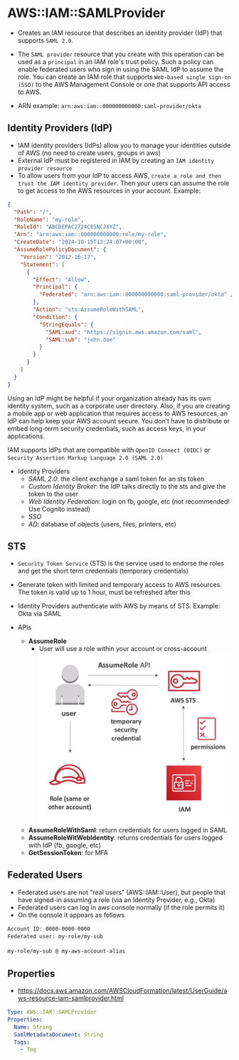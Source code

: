 # AWS::IAM::SAMLProvider

- Creates an IAM resource that describes an identity provider (IdP) that supports `SAML 2.0`.
- The `SAML provider` resource that you create with this operation can be used as a `principal` in an IAM role's trust policy. Such a policy can enable federated users who sign in using the SAML IdP to assume the role. You can create an IAM role that supports `Web-based single sign-on (SSO)` to the AWS Management Console or one that supports API access to AWS.

- ARN example: `arn:aws:iam::000000000000:saml-provider/okta`

## Identity Providers (IdP)

- IAM identity providers (IdPs) allow you to manage your identities outside of AWS (no need to create users, groups in aws)
- External IdP must be registered in IAM by creating an `IAM identity provider resource`
- To allow users from your IdP to access AWS, `create a role and then trust the IAM identity provider`. Then your users can assume the role to get access to the AWS resources in your account. Example:

```json
{
  "Path": "/",
  "RoleName": "my-role",
  "RoleId": "ABCDEPAC2724CE5NCJXYZ",
  "Arn": "arn:aws:iam::000000000000:role/my-role",
  "CreateDate": "2024-10-15T13:24:07+00:00",
  "AssumeRolePolicyDocument": {
    "Version": "2012-10-17",
    "Statement": [
      {
        "Effect": "Allow",
        "Principal": {
          "Federated": "arn:aws:iam::000000000000:saml-provider/okta" // trust the okta identity provider
        },
        "Action": "sts:AssumeRoleWithSAML",
        "Condition": {
          "StringEquals": {
            "SAML:aud": "https://signin.aws.amazon.com/saml",
            "SAML:sub": "john.doe"
          }
        }
      }
    ]
  }
}
```

Using an IdP might be helpful if your organization already has its own identity system, such as a corporate user directory. Also, if you are creating a mobile app or web application that requires access to AWS resources, an IdP can help keep your AWS account secure. You don’t have to distribute or embed long-term security credentials, such as access keys, in your applications.

IAM supports IdPs that are compatible with `OpenID Connect (OIDC)` or `Security Assertion Markup Language 2.0 (SAML 2.0)`

- Identity Providers
  - _SAML 2.0_: the client exchange a saml token for an sts token
  - _Custom Identity Broker_: the IdP talks directly to the sts and give the token to the user
  - _Web Identity Federation_: login on fb, google, etc (not recommended! Use Cognito instead)
  - _SSO_
  - _AD_: database of objects (users, files, printers, etc)

## STS

- `Security Token Service` (STS) is the service used to endorse the roles and get the short term credentials (temporary credentials)
- Generate token with limited and temporary access to AWS resources. The token is valid up to 1 hour, must be refreshed after this
- Identity Providers authenticate with AWS by means of STS. Example: Okta via SAML

- APIs
  - **AssumeRole**
    - User will use a role within your account or cross-account
    ![AssumeRole](.images/sts-assume-role.png)
  - **AssumeRoleWithSaml**: return credentials for users logged in SAML
  - **AssumeRoleWitWebIdentity**: returns credentials for users logged with IdP (fb, google, etc)
  - **GetSessionToken**: for MFA

## Federated Users

- Federated users are not "real users" (AWS::IAM::User), but people that have signed-in assuming a role (via an Identity Provider, e.g., Okta)
- Federated users can log in aws console normally (if the role permits it)
- On the console it appears as follows

```txt
Account ID: 0000-0000-0000
Federated user: my-role/my-sub

my-role/my-sub @ my-aws-account-alias
```

## Properties

- <https://docs.aws.amazon.com/AWSCloudFormation/latest/UserGuide/aws-resource-iam-samlprovider.html>

```yaml
Type: AWS::IAM::SAMLProvider
Properties:
  Name: String
  SamlMetadataDocument: String
  Tags:
    - Tag
```
